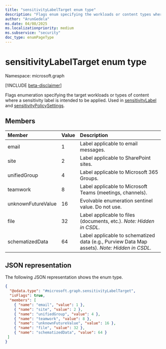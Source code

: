 ```yaml
---
title: "sensitivityLabelTarget enum type"
description: "Flags enum specifying the workloads or content types where a sensitivity label can be applied (Email, Site, File, etc.)."
author: "ArunGedela"
ms.date: 04/08/2025
ms.localizationpriority: medium
ms.subservice: "security"
doc_type: enumPageType
---
```


# sensitivityLabelTarget enum type

Namespace: microsoft.graph

[!INCLUDE [beta-disclaimer](../../includes/beta-disclaimer.md)]

Flags enumeration specifying the target workloads or types of content where a sensitivity label is intended to be applied. Used in [sensitivityLabel](../resources/sensitivitylabel.md) and [sensitivityPolicySettings](../resources/sensitivitypolicysettings.md).

## Members

| Member             | Value | Description                                                 |
| :----------------- | :---- | :---------------------------------------------------------- |
| email              | 1     | Label applicable to email messages.                         |
| site               | 2     | Label applicable to SharePoint sites.                       |
| unifiedGroup       | 4     | Label applicable to Microsoft 365 Groups.                   |
| teamwork           | 8     | Label applicable to Microsoft Teams (meetings, channels).    |
| unknownFutureValue | 16    | Evolvable enumeration sentinel value. Do not use.           |
| file               | 32    | Label applicable to files (documents, etc.). *Note: Hidden in CSDL.* |
| schematizedData    | 64    | Label applicable to schematized data (e.g., Purview Data Map assets). *Note: Hidden in CSDL.* |

## JSON representation

The following JSON representation shows the enum type.
<!-- {
  "blockType": "resource",
  "@odata.type": "microsoft.graph.sensitivityLabelTarget",
  "isFlags": true
}-->
``` json
{
  "@odata.type": "#microsoft.graph.sensitivityLabelTarget",
  "isFlags": true,
  "members": [
    { "name": "email", "value": 1 },
    { "name": "site", "value": 2 },
    { "name": "unifiedGroup", "value": 4 },
    { "name": "teamwork", "value": 8 },
    { "name": "unknownFutureValue", "value": 16 },
    { "name": "file", "value": 32 },
    { "name": "schematizedData", "value": 64 }
 ]
}
```